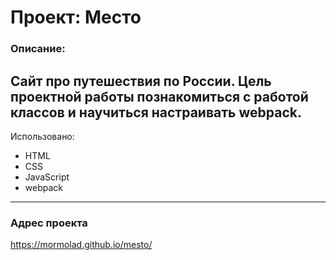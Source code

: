 # Проект: Место

### Описание:
Сайт про путешествия по России. Цель проектной работы познакомиться с работой классов и научиться настраивать webpack.
---
Использовано:

- HTML
- CSS
- JavaScript
- webpack
---
### Адрес проекта

https://mormolad.github.io/mesto/
